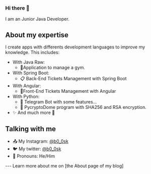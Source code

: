 
<!--
**b0-0sk/b0-0sk** is a ✨ _special_ ✨ repository because its `README.md` (this file) appears on your GitHub profile.
-->
### Hi there 👋
 I am an Junior Java Developer. 
 
 ## About my expertise 
 
 I create apps with differents development languages to improve my knowledge. This includes: 
  - With Java Raw: 
    - 🤸‍Application to manage a gym. 
  - With Spring Boot: 
    - 📋 Back-End Tickets Management with Spring Boot 
  - With Angular: 
    - 👱‍Front-End Tickets Management with Angular 
  - With Python: 
    - 🤖 Telegram Bot with some features… 
    - 📩 PycryptoDome program with SHA256 and RSA encryption. 
  - ✨ And much more 🙂 
  
 ## Talking with me 
 
  - 📤 My Instagram: [@b0_0sk](https://www.instagram.com/b0_0sk/) 
  - 🐦 My twitter: [@b0_0sk](https://twitter.com/b0_0sk) 
  - 💬 Pronouns: He/Him 
  
 --- Learn more about me on [the About page of my blog]
